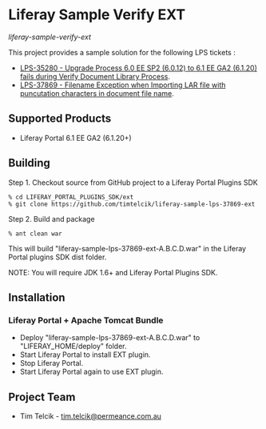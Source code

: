 # Liferay Sample Verify EXT

*liferay-sample-verify-ext*

This project provides a sample solution for the following LPS tickets :

* [LPS-35280 - Upgrade Process 6.0 EE SP2 (6.0.12) to 6.1 EE GA2 (6.1.20) fails during Verify Document Library Process](https://issues.liferay.com/browse/LPS-35280 "LPS-35280 - Upgrade Process 6.0 EE SP2 (6.0.12) to 6.1 EE GA2 (6.1.20) fails during Verify Document Library Process").
* [LPS-37869 - Filename Exception when Importing LAR file with puncutation characters in document file name](https://github.com/timtelcik/liferay-sample-lps-37869-ext "LPS-37869 - Filename Exception when Importing LAR file with puncutation characters in document file name").


## Supported Products

* Liferay Portal 6.1 EE GA2 (6.1.20+)


## Building

Step 1. Checkout source from GitHub project to a Liferay Portal Plugins SDK

    % cd LIFERAY_PORTAL_PLUGINS_SDK/ext
    % git clone https://github.com/timtelcik/liferay-sample-lps-37869-ext

Step 2. Build and package

    % ant clean war

This will build "liferay-sample-lps-37869-ext-A.B.C.D.war" in the Liferay Portal plugins SDK dist folder.

NOTE: You will require JDK 1.6+ and Liferay Portal Plugins SDK.


## Installation

### Liferay Portal + Apache Tomcat Bundle

* Deploy "liferay-sample-lps-37869-ext-A.B.C.D.war" to "LIFERAY_HOME/deploy" folder.
* Start Liferay Portal to install EXT plugin.
* Stop Liferay Portal.
* Start Liferay Portal again to use EXT plugin.


## Project Team

* Tim Telcik - tim.telcik@permeance.com.au
